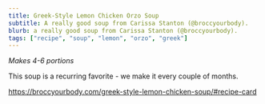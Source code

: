 ```yaml
---
title: Greek-Style Lemon Chicken Orzo Soup
subtitle: A really good soup from Carissa Stanton (@broccyourbody).
blurb: a really good soup from Carissa Stanton (@broccyourbody).
tags: ["recipe", "soup", "lemon", "orzo", "greek"]
---
```


*Makes 4-6 portions*

This soup is a recurring favorite - we make it every couple of months.

https://broccyourbody.com/greek-style-lemon-chicken-soup/#recipe-card